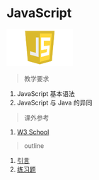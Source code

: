 # JavaScript

<img src="../image/javascript/logo_javascript.png" title="JavaScript" width="150">

> 教学要求

1. JavaScript 基本语法
2. JavaScript 与 Java 的异同

> 课外参考

1. [W3 School](http://www.w3schools.com/js/default.asp)

> outline

1. [引言](intro.md)
2. [练习题](exercise.md)